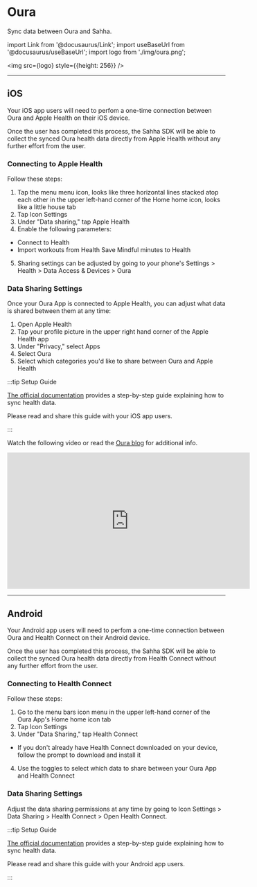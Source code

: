 # Oura

Sync data between Oura and Sahha.

import Link from '@docusaurus/Link';
import useBaseUrl from '@docusaurus/useBaseUrl';
import logo from './img/oura.png';

<img src={logo} style={{height: 256}} />

---

## iOS

Your iOS app users will need to perfom a one-time connection between Oura and Apple Health on their iOS device.

Once the user has completed this process, the Sahha SDK will be able to collect the synced Oura health data directly from Apple Health without any further effort from the user.

### Connecting to Apple Health

Follow these steps:

1. Tap the menu menu icon, looks like three horizontal lines stacked atop each other in the upper left-hand corner of the Home home icon, looks like a little house tab
2. Tap Icon Settings
3. Under "Data sharing," tap Apple Health
4. Enable the following parameters:
 - Connect to Health
 - Import workouts from Health
Save Mindful minutes to Health
5. Sharing settings can be adjusted by going to your phone's Settings > Health > Data Access & Devices > Oura

### Data Sharing Settings

Once your Oura App is connected to Apple Health, you can adjust what data is shared between them at any time:

1. Open Apple Health
2. Tap your profile picture in the upper right hand corner of the Apple Health app
3. Under "Privacy," select Apps
4. Select Oura
5. Select which categories you'd like to share between Oura and Apple Health

:::tip Setup Guide

[The official documentation](https://support.ouraring.com/hc/en-us/articles/360025438734-How-to-Use-Apple-Health-with-Oura) provides a step-by-step guide explaining how to sync health data.

Please read and share this guide with your iOS app users.

:::

Watch the following video or read the [Oura blog](https://ouraring.com/blog/apple-health/) for additional info.

<iframe width="560" height="315" src="https://www.youtube-nocookie.com/embed/_88kTruHgpA?si=P7iR22a07GbXXZnD" title="YouTube video player" frameborder="0" allow="accelerometer; autoplay; clipboard-write; encrypted-media; gyroscope; picture-in-picture; web-share" allowfullscreen></iframe>

---

## Android

Your Android app users will need to perfom a one-time connection between Oura and Health Connect on their Android device.

Once the user has completed this process, the Sahha SDK will be able to collect the synced Oura health data directly from Health Connect without any further effort from the user.

### Connecting to Health Connect

Follow these steps:

1. Go to the menu bars icon menu in the upper left-hand corner of the Oura App's Home home icon tab
2. Tap Icon Settings
3. Under "Data Sharing," tap Health Connect
- If you don't already have Health Connect downloaded on your device, follow the prompt to download and install it
4. Use the toggles to select which data to share between your Oura App and Health Connect

### Data Sharing Settings

Adjust the data sharing permissions at any time by going to Icon Settings > Data Sharing > Health Connect > Open Health Connect.

:::tip Setup Guide

[The official documentation](https://support.ouraring.com/hc/en-us/articles/10786105824531-How-to-Use-Health-Connect-by-Android-with-Oura) provides a step-by-step guide explaining how to sync health data.

Please read and share this guide with your Android app users.

:::
